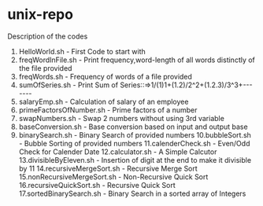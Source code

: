 # unix-repo

Description of the codes

1. HelloWorld.sh - First Code to start with
2. freqWordInFile.sh - Print frequency,word-length of all words distinctly of the file provided
3. freqWords.sh - Frequency of words of a file provided
4. sumOfSeries.sh - Print Sum of Series::=>1/(1)1+(1.2)/2^2+(1.2.3)/3^3+-------
5. salaryEmp.sh - Calculation of salary of an employee
6. primeFactorsOfNumber.sh - Prime factors of a number 
7. swapNumbers.sh - Swap 2 numbers without using 3rd variable
8. baseConversion.sh - Base conversion based on input and output base
9. binarySearch.sh - Binary Search of provided numbers
10.bubbleSort.sh - Bubble Sorting of provided numbers
11.calenderCheck.sh - Even/Odd Check for Calender Date
12.calculator.sh - A Simple Calcutor
13.divisibleByEleven.sh - Insertion of digit at the end to make it divisible by 11 
14.recursiveMergeSort.sh - Recursive Merge Sort
15.nonRecursiveMergeSort.sh - Non-Recursive Quick Sort
16.recursiveQuickSort.sh - Recursive Quick Sort
17.sortedBinarySearch.sh - Binary Search in a sorted array of Integers

